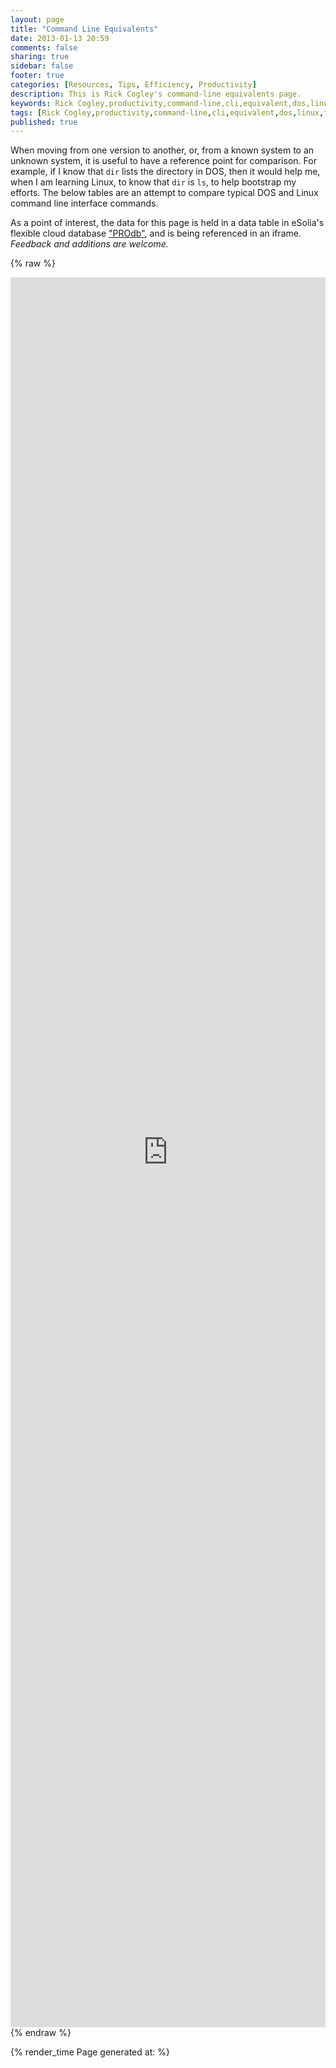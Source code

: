 ```yaml
---
layout: page
title: "Command Line Equivalents"
date: 2013-01-13 20:59
comments: false
sharing: true
sidebar: false
footer: true
categories: [Resources, Tips, Efficiency, Productivity]
description: This is Rick Cogley's command-line equivalents page.
keywords: Rick Cogley,productivity,command-line,cli,equivalent,dos,linux,terminal 
tags: [Rick Cogley,productivity,command-line,cli,equivalent,dos,linux,terminal]
published: true
---
```

When moving from one version to another, or, from a known system to an unknown system, it is useful to have a reference point for comparison. For example, if I know that ``dir`` lists the directory in DOS, then it would help me, when I am learning Linux, to know that ``dir`` is ``ls``, to help bootstrap my efforts. The below tables are an attempt to compare typical DOS and Linux command line interface commands. 

As a point of interest, the data for this page is held in a data table in eSolia's flexible cloud database ["PROdb"](http://www.esolia.com/prodb), and is being referenced in an iframe. _Feedback and additions are welcome._

{% raw %} 
<iframe width='100%' height='2800' frameborder='0' allowtransparency='true' scrolling='yes' src='https://pro.dbflex.net/secure/embedded/db/15331/view.aspx?id=983340'></iframe>
{% endraw %}

{% render_time Page generated at: %}

